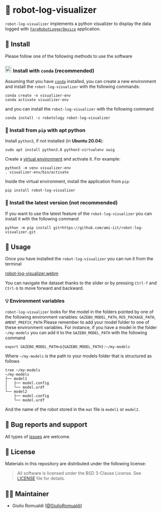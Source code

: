 # 🤖 robot-log-visualizer

`robot-log-visualizer` implements a python visualizer to display the data logged with
[`YarpRobotLoggerDevice`](https://github.com/ami-iit/bipedal-locomotion-framework/tree/master/devices/YarpRobotLoggerDevice) application.

## 📝 Install

Please follow one of the following methods to use the software

### <img src="https://github.com/ami-iit/robot-log-visualizer/assets/16744101/8de4bc21-26be-4ec5-a262-6179b53ef082" width="22" height="22"/> Install with `conda` (recommended)

Assuming that you have [`conda`](https://docs.conda.io/en/latest/) installed, you can create a new environment and install the `robot-log-visualizer` with the following commands:
```console
conda create -n visualizer-env
conda activate visualizer-env
```
 and you can install the `robot-log-visualizer` with the following command
```console
conda install -c robotology robot-log-visualizer
```

### 🐍 Install from `pip` with apt python

Install `python3`, if not installed (in **Ubuntu 20.04**):

```console
sudo apt install python3.8 python3-virtualenv swig
```

Create a [virtual environment](https://docs.python.org/3/library/venv.html#venv-def) and activate it. For example:
```console
python3 -m venv visualizer-env
. visualizer-env/bin/activate
```

Inside the virtual environment, install the application from `pip`:

```console
pip install robot-log-visualizer
```

### 👷 Install the latest version (not recommended)
If you want to use the latest feature of the `robot-log-visualizer` you can install it with the
following command
```console
python -m pip install git+https://github.com/ami-iit/robot-log-visualizer.git
```

## 🏃 Usage

Once you have installed the `robot-log-visualizer` you can run it from the terminal

[robot-log-visualizer.webm](https://github.com/ami-iit/robot-log-visualizer/assets/16744101/3fd5c516-da17-4efa-b83b-392b5ce1383b)

You can navigate the dataset thanks to the slider or by pressing `Ctrl-f` and `Ctrl-b` to move
forward and backward.

### 💡 Environment variables
`robot-log-visualizer` looks for the model in the folders pointed by one of the following environment variables:
`GAZEBO_MODEL_PATH`, `ROS_PACKAGE_PATH`, `AMENT_PREFIX_PATH` Please remember to add your model folder to one of these
environment variables.
For instance, if you have a model in the folder `~/my-models` you can add it to the `GAZEBO_MODEL_PATH` with the
following command
```console
export GAZEBO_MODEL_PATH=${GAZEBO_MODEL_PATH}:~/my-models
 ```
Where `~/my-models` is the path to your models folder that is structured as follows
```console
tree ~/my-models
~/my-models
├── model1
│   ├── model.config
│   └── model.urdf
└── model2
    ├── model.config
    └── model.urdf
```
And the name of the robot stored in the `mat` file is `model1` or `model2`.

##  🐛 Bug reports and support
All types of [issues](https://github.com/ami-iit/robot-log-visualizer/issues/new) are welcome.

## 📝 License
Materials in this repository are distributed under the following license:

> All software is licensed under the BSD 3-Clause License. See [LICENSE](https://github.com/ami-iit/robot-log-visualizer/blob/main/LICENSE) file for details.

## 🧑‍💻 Maintainer

* Giulio Romualdi ([@GiulioRomualdi](https://github.com/GiulioRomualdi))
